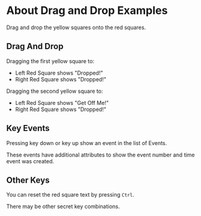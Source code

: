 # About Drag and Drop Examples

<div class="explanation">
        <p>Drag and drop the yellow squares onto the red squares.
        </p>
</div>

## Drag And Drop

Dragging the first yellow square to:

- Left Red Square shows "Dropped!"
- Right Red Square shows "Dropped!"

Dragging the second yellow square to:

- Left Red Square shows "Get Off Me!"
- Right Red Square shows "Dropped!"

## Key Events

Pressing key down or key up show an event in the list of Events.

These events have additional attributes to show the event number and time event was created.

## Other Keys

You can reset the red square text by pressing `Ctrl`.

There may be other secret key combinations.
